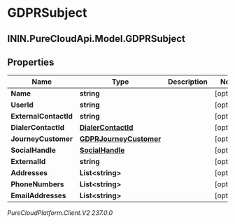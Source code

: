 # GDPRSubject

## ININ.PureCloudApi.Model.GDPRSubject

## Properties

|Name | Type | Description | Notes|
|------------ | ------------- | ------------- | -------------|
| **Name** | **string** |  | [optional] |
| **UserId** | **string** |  | [optional] |
| **ExternalContactId** | **string** |  | [optional] |
| **DialerContactId** | [**DialerContactId**](DialerContactId) |  | [optional] |
| **JourneyCustomer** | [**GDPRJourneyCustomer**](GDPRJourneyCustomer) |  | [optional] |
| **SocialHandle** | [**SocialHandle**](SocialHandle) |  | [optional] |
| **ExternalId** | **string** |  | [optional] |
| **Addresses** | **List&lt;string&gt;** |  | [optional] |
| **PhoneNumbers** | **List&lt;string&gt;** |  | [optional] |
| **EmailAddresses** | **List&lt;string&gt;** |  | [optional] |



_PureCloudPlatform.Client.V2 237.0.0_
